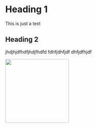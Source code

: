 # Heading 1
This is just a text
## Heading 2
jhdjhjdfhdfjhdjfhdfd
fdhfjdhfjdf
dhfjdfhjdf

<img src="https://github.com/BertVanAcker/steam-jack/tree/main/Resources/Assets/General/mtiny.png" width="200">
